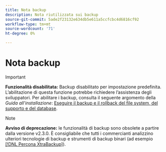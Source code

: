```yaml
---
title: Nota backup
description: Nota riutilizzata sui backup
source-git-commit: 5ade2f23132e634db5e611a5ccfcbc4d6816cf92
workflow-type: tm+mt
source-wordcount: '71'
ht-degree: 0%

---
```


# Nota backup

>[!IMPORTANT]
>
>**Funzionalità disabilitata:** Backup disabilitato per impostazione predefinita. L’abilitazione di questa funzione potrebbe richiedere l’assistenza degli sviluppatori. Per abilitare i backup, consulta il seguente argomento della _Guida all&#39;installazione_: [Eseguire il backup e il rollback del file system, del supporto e del database](https://experienceleague.adobe.com/docs/commerce-operations/installation-guide/tutorials/backup.html).

>[!NOTE]
>
>**Avviso di deprecazione:** le funzionalità di backup sono obsolete a partire dalla versione v2.3.0. È consigliabile che tutti i commercianti analizzino ulteriori tecnologie di backup e strumenti di backup binari (ad esempio [[!DNL Percona XtraBackup]](https://www.percona.com/software/mysql-database/percona-xtrabackup)).
